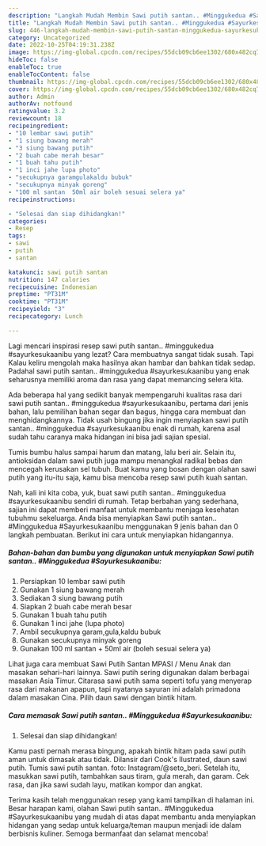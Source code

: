 ```yaml
---
description: "Langkah Mudah Membin Sawi putih santan.. #Minggukedua #Sayurkesukaanibu yang Lezat}"
title: "Langkah Mudah Membin Sawi putih santan.. #Minggukedua #Sayurkesukaanibu yang Lezat}"
slug: 446-langkah-mudah-membin-sawi-putih-santan-minggukedua-sayurkesukaanibu-yang-lezat
category: Uncategorized
date: 2022-10-25T04:19:31.238Z
image: https://img-global.cpcdn.com/recipes/55dcb09cb6ee1302/680x482cq70/sawi-putih-santan-minggukedua-sayurkesukaanibu-foto-resep-utama.jpg
hideToc: false
enableToc: true
enableTocContent: false
thumbnail: https://img-global.cpcdn.com/recipes/55dcb09cb6ee1302/680x482cq70/sawi-putih-santan-minggukedua-sayurkesukaanibu-foto-resep-utama.jpg
cover: https://img-global.cpcdn.com/recipes/55dcb09cb6ee1302/680x482cq70/sawi-putih-santan-minggukedua-sayurkesukaanibu-foto-resep-utama.jpg
author: Admin
authorAv: notfound
ratingvalue: 3.2
reviewcount: 18
recipeingredient:
- "10 lembar sawi putih"
- "1 siung bawang merah"
- "3 siung bawang putih"
- "2 buah cabe merah besar"
- "1 buah tahu putih"
- "1 inci jahe lupa photo"
- "secukupnya garamgulakaldu bubuk"
- "secukupnya minyak goreng"
- "100 ml santan  50ml air boleh sesuai selera ya"
recipeinstructions:

- "Selesai dan siap dihidangkan!"
categories:
- Resep
tags:
- sawi
- putih
- santan

katakunci: sawi putih santan 
nutrition: 147 calories
recipecuisine: Indonesian
preptime: "PT31M"
cooktime: "PT31M"
recipeyield: "3"
recipecategory: Lunch

---
```



Lagi mencari inspirasi resep sawi putih santan.. #minggukedua #sayurkesukaanibu yang lezat? Cara membuatnya sangat tidak susah. Tapi Kalau keliru mengolah maka hasilnya akan hambar dan bahkan tidak sedap. Padahal sawi putih santan.. #minggukedua #sayurkesukaanibu yang enak seharusnya memiliki aroma dan rasa yang dapat memancing selera kita.


Ada beberapa hal yang sedikit banyak mempengaruhi kualitas rasa dari sawi putih santan.. #minggukedua #sayurkesukaanibu, pertama dari jenis bahan, lalu pemilihan bahan segar dan bagus, hingga cara membuat dan menghidangkannya. Tidak usah bingung jika ingin menyiapkan sawi putih santan.. #minggukedua #sayurkesukaanibu enak di rumah, karena asal sudah tahu caranya maka hidangan ini bisa jadi sajian spesial.

Tumis bumbu halus sampai harum dan matang, lalu beri air. Selain itu, antioksidan dalam sawi putih juga mampu menangkal radikal bebas dan mencegah kerusakan sel tubuh. Buat kamu yang bosan dengan olahan sawi putih yang itu-itu saja, kamu bisa mencoba resep sawi putih kuah santan.


Nah, kali ini kita coba, yuk, buat sawi putih santan.. #minggukedua #sayurkesukaanibu sendiri di rumah. Tetap berbahan yang sederhana, sajian ini dapat memberi manfaat untuk membantu menjaga kesehatan tubuhmu sekeluarga. Anda bisa menyiapkan Sawi putih santan.. #Minggukedua #Sayurkesukaanibu menggunakan 9 jenis bahan dan 0 langkah pembuatan. Berikut ini cara untuk menyiapkan hidangannya.

<!--inarticleads1-->

##### Bahan-bahan dan bumbu yang digunakan untuk menyiapkan Sawi putih santan.. #Minggukedua #Sayurkesukaanibu:

1. Persiapkan 10 lembar sawi putih
1. Gunakan 1 siung bawang merah
1. Sediakan 3 siung bawang putih
1. Siapkan 2 buah cabe merah besar
1. Gunakan 1 buah tahu putih
1. Gunakan 1 inci jahe (lupa photo)
1. Ambil secukupnya garam,gula,kaldu bubuk
1. Gunakan secukupnya minyak goreng
1. Gunakan 100 ml santan + 50ml air (boleh sesuai selera ya)


Lihat juga cara membuat Sawi Putih Santan MPASI / Menu Anak dan masakan sehari-hari lainnya. Sawi putih sering digunakan dalam berbagai masakan Asia Timur. Citarasa sawi putih sama seperti tofu yang menyerap rasa dari makanan apapun, tapi nyatanya sayuran ini adalah primadona dalam masakan Cina. Pilih daun sawi dengan bintik hitam. 

<!--inarticleads2-->

##### Cara memasak Sawi putih santan.. #Minggukedua #Sayurkesukaanibu:


1. Selesai dan siap dihidangkan!

Kamu pasti pernah merasa bingung, apakah bintik hitam pada sawi putih aman untuk dimasak atau tidak. Dilansir dari Cook&#39;s Ilustrated, daun sawi putih. Tumis sawi putih santan. foto: Instagram/@seto_beri. Setelah itu, masukkan sawi putih, tambahkan saus tiram, gula merah, dan garam. Cek rasa, dan jika sawi sudah layu, matikan kompor dan angkat. 

Terima kasih telah menggunakan resep yang kami tampilkan di halaman ini. Besar harapan kami, olahan Sawi putih santan.. #Minggukedua #Sayurkesukaanibu yang mudah di atas dapat membantu anda menyiapkan hidangan yang sedap untuk keluarga/teman maupun menjadi ide dalam berbisnis kuliner. Semoga bermanfaat dan selamat mencoba!
